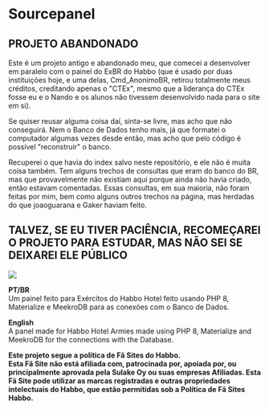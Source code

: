 # Sourcepanel
## PROJETO ABANDONADO
Este é um projeto antigo e abandonado meu, que comecei a desenvolver em paralelo com o painel do ExBR do Habbo (que é usado por duas instituições hoje, e uma delas, Cmd_AnonimoBR, retirou totalmente meus créditos, creditando apenas o "CTEx", mesmo que a liderança do CTEx fosse eu e o Nando e os alunos não tivessem desenvolvido nada para o site em si).

Se quiser reusar alguma coisa daí, sinta-se livre, mas acho que não conseguirá. Nem o Banco de Dados tenho mais, já que formatei o computador algumas vezes desde então, mas acho que pelo código é possível "reconstruir" o banco.

Recuperei o que havia do index salvo neste repositório, e ele não é muita coisa também. Tem alguns trechos de consultas que eram do banco do BR, mas que provavelmente não existiam aqui porque ainda não havia criado, então estavam comentadas. Essas consultas, em sua maioria, não foram feitas por mim, bem como alguns outros trechos na página, mas herdadas do que joaoguarana e Gaker haviam feito.

## TALVEZ, SE EU TIVER PACIÊNCIA, RECOMEÇAREI O PROJETO PARA ESTUDAR, MAS NÃO SEI SE DEIXAREI ELE PÚBLICO

<img src="https://i.imgur.com/63hyOcy.png">

<b>PT/BR</b> <br>
Um painel feito para Exércitos do Habbo Hotel feito usando PHP 8, Materialize e MeekroDB para as conexões com o Banco de Dados.

<b>English</b> <br>
A panel made for Habbo Hotel Armies made using PHP 8, Materialize and MeekroDB for the connections with the Database.

<b>Este projeto segue a política de Fã Sites do Habbo.</b> <br>
<b>Esta Fã Site não está afiliada com, patrocinada por, apoiada por, ou principalmente aprovada pela Sulake Oy ou suas empresas Afiliadas. Esta Fã Site pode utilizar as marcas registradas e outras propriedades intelectuais do Habbo, que estão permitidas sob a Política de Fã Sites Habbo.</b>
